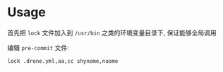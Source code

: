 # Usage

首先把 `lock` 文件加入到 `/usr/bin` 之类的环境变量目录下, 保证能够全局调用

编辑 `pre-commit` 文件:
```sh
lock .drone.yml,aa,cc shynome,nuome
```